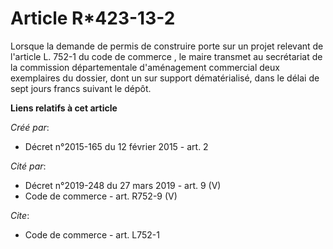 # Article R*423-13-2

Lorsque la demande de permis de construire porte sur un projet relevant de l'article L. 752-1 du code de commerce , le maire
transmet au secrétariat de la commission départementale d'aménagement commercial deux exemplaires du dossier, dont un sur
support dématérialisé, dans le délai de sept jours francs suivant le dépôt.

**Liens relatifs à cet article**

_Créé par_:

  - Décret n°2015-165 du 12 février 2015 - art. 2

_Cité par_:

  - Décret n°2019-248 du 27 mars 2019 - art. 9 (V)
  - Code de commerce - art. R752-9 (V)

_Cite_:

  - Code de commerce - art. L752-1
